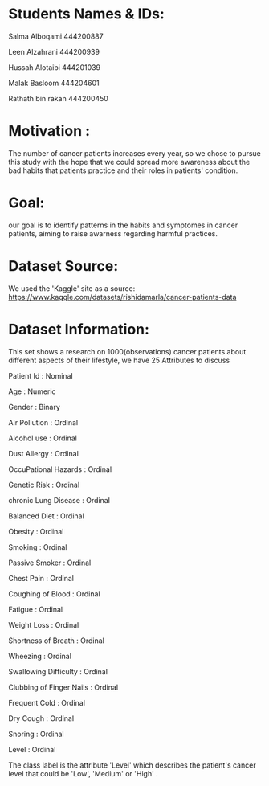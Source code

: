 # Students Names & IDs:


Salma Alboqami 444200887

Leen Alzahrani 444200939

Hussah Alotaibi 444201039

Malak Basloom 444204601

Rathath bin rakan 444200450

# Motivation :


The number of cancer patients increases every year, so we chose to pursue this study with the hope that we could spread more awareness about the bad habits that patients practice and their roles in patients' condition.

# Goal:


our goal is to identify patterns in the habits and symptomes in cancer patients, aiming to raise awarness regarding harmful practices.



# Dataset Source:
We used the 'Kaggle' site as a source: https://www.kaggle.com/datasets/rishidamarla/cancer-patients-data


# Dataset Information:


This set shows a research on 1000(observations) cancer patients about different aspects of their lifestyle, we have 25 Attributes to discuss

Patient Id : Nominal

Age : Numeric

Gender : Binary

Air Pollution : Ordinal

Alcohol use : Ordinal

Dust Allergy : Ordinal

OccuPational Hazards : Ordinal

Genetic Risk : Ordinal

chronic Lung Disease : Ordinal

Balanced Diet : Ordinal

Obesity : Ordinal

Smoking : Ordinal

Passive Smoker : Ordinal

Chest Pain : Ordinal

Coughing of Blood : Ordinal

Fatigue : Ordinal

Weight Loss : Ordinal

Shortness of Breath : Ordinal

Wheezing : Ordinal

Swallowing Difficulty : Ordinal

Clubbing of Finger Nails : Ordinal

Frequent Cold : Ordinal

Dry Cough : Ordinal

Snoring : Ordinal

Level : Ordinal



The class label is the attribute 'Level' which describes the patient's cancer level that could be 'Low', 'Medium' or 'High' .
